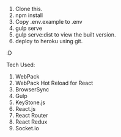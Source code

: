 1. Clone this.
2. npm install
3. Copy .env.example to .env
4. gulp serve
5. gulp serve:dist to view the built version.
6. deploy to heroku using git.

:D 

Tech Used:

1. WebPack
2. WebPack Hot Reload for React
3. BrowserSync
4. Gulp
5. KeyStone.js
6. React.js
7. React Router
8. React Redux
9. Socket.io

